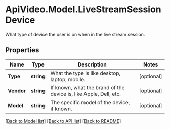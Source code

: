 # ApiVideo.Model.LiveStreamSessionDevice
What type of device the user is on when in the live stream session.

## Properties

Name | Type | Description | Notes
------------ | ------------- | ------------- | -------------
**Type** | **string** | What the type is like desktop, laptop, mobile. | [optional] 
**Vendor** | **string** | If known, what the brand of the device is, like Apple, Dell, etc. | [optional] 
**Model** | **string** | The specific model of the device, if known. | [optional] 

[[Back to Model list]](../README.md#documentation-for-models) [[Back to API list]](../README.md#documentation-for-api-endpoints) [[Back to README]](../README.md)

